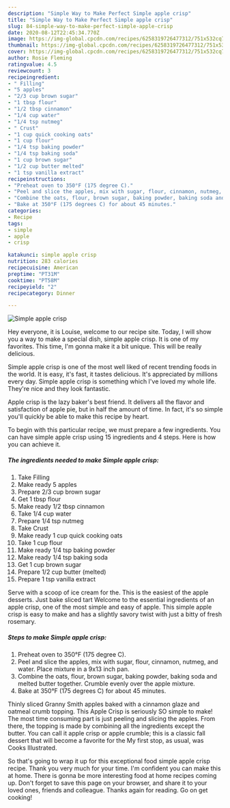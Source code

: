 ```yaml
---
description: "Simple Way to Make Perfect Simple apple crisp"
title: "Simple Way to Make Perfect Simple apple crisp"
slug: 84-simple-way-to-make-perfect-simple-apple-crisp
date: 2020-08-12T22:45:34.770Z
image: https://img-global.cpcdn.com/recipes/6258319726477312/751x532cq70/simple-apple-crisp-recipe-main-photo.jpg
thumbnail: https://img-global.cpcdn.com/recipes/6258319726477312/751x532cq70/simple-apple-crisp-recipe-main-photo.jpg
cover: https://img-global.cpcdn.com/recipes/6258319726477312/751x532cq70/simple-apple-crisp-recipe-main-photo.jpg
author: Rosie Fleming
ratingvalue: 4.5
reviewcount: 3
recipeingredient:
- " Filling"
- "5 apples"
- "2/3 cup brown sugar"
- "1 tbsp flour"
- "1/2 tbsp cinnamon"
- "1/4 cup water"
- "1/4 tsp nutmeg"
- " Crust"
- "1 cup quick cooking oats"
- "1 cup flour"
- "1/4 tsp baking powder"
- "1/4 tsp baking soda"
- "1 cup brown sugar"
- "1/2 cup butter melted"
- "1 tsp vanilla extract"
recipeinstructions:
- "Preheat oven to 350°F (175 degree C)."
- "Peel and slice the apples, mix with sugar, flour, cinnamon, nutmeg, and water. Place mixture in a 9x13 inch pan."
- "Combine the oats, flour, brown sugar, baking powder, baking soda and melted butter together. Crumble evenly over the apple mixture."
- "Bake at 350°F (175 degrees C) for about 45 minutes."
categories:
- Recipe
tags:
- simple
- apple
- crisp

katakunci: simple apple crisp 
nutrition: 283 calories
recipecuisine: American
preptime: "PT31M"
cooktime: "PT58M"
recipeyield: "2"
recipecategory: Dinner

---
```



![Simple apple crisp](https://img-global.cpcdn.com/recipes/6258319726477312/751x532cq70/simple-apple-crisp-recipe-main-photo.jpg)

Hey everyone, it is Louise, welcome to our recipe site. Today, I will show you a way to make a special dish, simple apple crisp. It is one of my favorites. This time, I'm gonna make it a bit unique. This will be really delicious.

Simple apple crisp is one of the most well liked of recent trending foods in the world. It is easy, it's fast, it tastes delicious. It's appreciated by millions every day. Simple apple crisp is something which I've loved my whole life. They're nice and they look fantastic.

Apple crisp is the lazy baker&#39;s best friend. It delivers all the flavor and satisfaction of apple pie, but in half the amount of time. In fact, it&#39;s so simple you&#39;ll quickly be able to make this recipe by heart.


To begin with this particular recipe, we must prepare a few ingredients. You can have simple apple crisp using 15 ingredients and 4 steps. Here is how you can achieve it.

##### The ingredients needed to make Simple apple crisp:

1. Take  Filling
1. Make ready 5 apples
1. Prepare 2/3 cup brown sugar
1. Get 1 tbsp flour
1. Make ready 1/2 tbsp cinnamon
1. Take 1/4 cup water
1. Prepare 1/4 tsp nutmeg
1. Take  Crust
1. Make ready 1 cup quick cooking oats
1. Take 1 cup flour
1. Make ready 1/4 tsp baking powder
1. Make ready 1/4 tsp baking soda
1. Get 1 cup brown sugar
1. Prepare 1/2 cup butter (melted)
1. Prepare 1 tsp vanilla extract


Serve with a scoop of ice cream for the. This is the easiest of the apple desserts. Just bake sliced tart Welcome to the essential ingredients of an apple crisp, one of the most simple and easy of apple. This simple apple crisp is easy to make and has a slightly savory twist with just a bitty of fresh rosemary. 

##### Steps to make Simple apple crisp:

1. Preheat oven to 350°F (175 degree C).
1. Peel and slice the apples, mix with sugar, flour, cinnamon, nutmeg, and water. Place mixture in a 9x13 inch pan.
1. Combine the oats, flour, brown sugar, baking powder, baking soda and melted butter together. Crumble evenly over the apple mixture.
1. Bake at 350°F (175 degrees C) for about 45 minutes.


Thinly sliced Granny Smith apples baked with a cinnamon glaze and oatmeal crumb topping. This Apple Crisp is seriously SO simple to make! The most time consuming part is just peeling and slicing the apples. From there, the topping is made by combining all the ingredients except the butter. You can call it apple crisp or apple crumble; this is a classic fall dessert that will become a favorite for the My first stop, as usual, was Cooks Illustrated. 

So that's going to wrap it up for this exceptional food simple apple crisp recipe. Thank you very much for your time. I'm confident you can make this at home. There is gonna be more interesting food at home recipes coming up. Don't forget to save this page on your browser, and share it to your loved ones, friends and colleague. Thanks again for reading. Go on get cooking!
